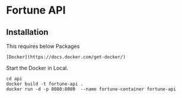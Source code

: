 # Fortune API 

## Installation

This requires below Packages 

```[Docker](https://docs.docker.com/get-docker/) ```

Start the Docker in Local.

```
cd api
docker build -t fortune-api .
docker run -d -p 8080:8080  --name fortune-container fortune-api
```

